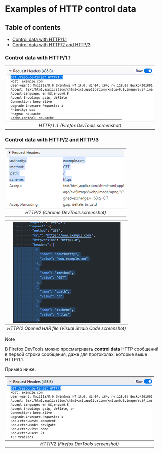 # Examples of HTTP control data

## Table of contents

- [Control data with HTTP/1.1](#control-data-with-http11)
- [Control data with HTTP/2 and HTTP/3](#control-data-with-http2-and-http3)

### Control data with HTTP/1.1

| ![HTTP/1.1 (Firefox DevTools screenshot)](../assets/contol-data-firefox-1.png) |
| :----------------------------------------------------------------------------: |
|                    *HTTP/1.1 (Firefox DevTools screenshot)*                    |

### Control data with HTTP/2 and HTTP/3

| ![HTTP/2 (Chrome DevTools screenshot)](../assets/contol-data-chrome.png) |
| :----------------------------------------------------------------------: |
|                  *HTTP/2 (Chrome DevTools screenshot)*                   |

| ![HTTP/2 Opened HAR file (Visual Studio Code screenshot)](../assets/contol-data-har.png) |
| :--------------------------------------------------------------------------------------: |
|                 *HTTP/2 Opened HAR file (Visual Studio Code screenshot)*                 |

> [!NOTE]
> В Firefox DevTools можно просматривать **control data** HTTP сообщений в первой строки сообщения, даже для протоколах, которые выше HTTP/1.1.
>
> Пример ниже.

| ![HTTP/2 (Firefox DevTools screenshot)](../assets/contol-data-firefox-2.png) |
| :--------------------------------------------------------------------------: |
|                    *HTTP/2 (Firefox DevTools screenshot)*                    |
